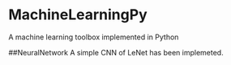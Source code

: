 # MachineLearningPy
A machine learning toolbox implemented in Python

##NeuralNetwork
A simple CNN of LeNet has been implemeted.